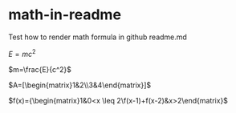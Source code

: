 # math-in-readme
Test how to render math formula in github readme.md

$E=mc^2$

$m=\frac{E}{c^2}$

$A=[\begin{matrix}1&2\\3&4\end{matrix}]$

$f(x)={\begin{matrix}1&0<x \leq 2\\f(x-1)+f(x-2)&x>2\end{matrix}$

